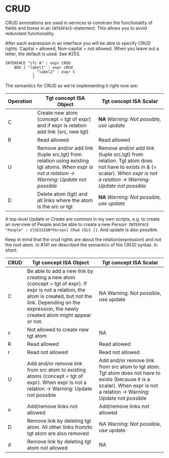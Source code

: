 # CRUD

CRUD annotations are used in services to constrain the functionality of fields and boxes in an `INTERFACE`-statement. This allows you to avoid redundant functionality.

After each expression in an interface you will be able to specify CRUD rights. Capital = allowed, Non-capital = not allowed. When you leave out a letter, the default is used. See #253.

```
INTERFACE "ifc A" : expr CRUD
    BOX [ "label1" : expr cRUd
            , "label2" : expr C
            ]
```

The semantics for CRUD as we're implementing it right now are:

| Operation | Tgt concept ISA Object | Tgt concept ISA Scalar |
| --- | --- | --- |
| C | Create new atom (concept = tgt of expr) and if expr is relation add link (src, new tgt) | **NA** _Warning: Not possible, use update_ |
| R | Read allowed | Read allowed |
| U | Remove and/or add link (tuple src,tgt) from relation using existing tgt atoms. _When expr is not a relation -> Warning: Update not possible_ | Remove and/or add link (tuple src,tgt) from relation. Tgt atom does not have to exists in & (= scalar). _When expr is not a relation -> Warning: Update not possible_ |
| D | Delete atom (tgt) and all links where the atom is the src or tgt | **NA** _Warning: Not possible, use update_ |


A top-level Update or Create are common in my own scripts, e.g. to create an overview of People and be able to create a new Person: `INTERFACE "People" : V[SESSION*Person] CRud COLS []`. And update is also possible.

Keep in mind that the crud rights are about the relation(expression) and not the root atom. In #141 we described the semantics of the CRUD syntax. In short:

CRUD | Tgt concept ISA Object | Tgt concept ISA Scalar
-- | -- | --
C | Be able to add a new link by creating a new atom (concept = tgt of expr). If expr is not a relation, the atom is created, but not the link. Depending on the expression, the newly created atom might appear or not. | NA Warning: Not possible, use update
c | Not allowed to create new tgt atom | NA
R | Read allowed | Read allowed
r | Read not allowed | Read not allowed
U | Add and/or remove link from src atom to existing atoms (concept = tgt of expr). When expr is not a relation -> Warning: Update not possible | Add and/or remove link from src atom to tgt atom. Tgt atom does not have to exists (because it is a scalar). When expr is not a relation -> Warning: Update not possible
u | Add/remove links not allowed | Add/remove links not allowed
D | Remove link by deleting tgt atom. All other links from/to tgt atom are also removed | NA Warning: Not possible, use update
d | Remove link by deleting tgt atom not allowed | NA


